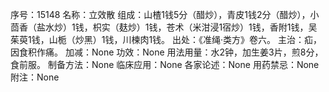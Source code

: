 序号：15148
名称：立效散
组成：山楂1钱5分（醋炒），青皮1钱2分（醋炒），小茴香（盐水炒）1钱，枳实（麸炒）1钱，苍术（米泔浸1宿炒）1钱，香附1钱，吴茱萸1钱，山栀（炒黑）1钱，川楝肉1钱。
出处：《准绳·类方》卷六。
主治：疝，因食积作痛。
加减：None
功效：None
用法用量：水2钟，加生姜3片，煎8分，食前服。
制备方法：None
临床应用：None
各家论述：None
用药禁忌：None
附注：None
